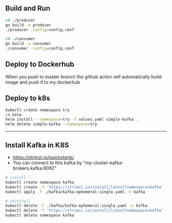 ## Build and Run
``` sh
cd ./producer
go build -o producer
./producer -config=config.conf

cd ./consumer
go build -o consumer
./consumer -config=config.conf
```

## Deploy to Dockerhub
When you push to master branch the github action will automatically build image and push it to my dockerhub

## Deploy to k8s
``` sh
kubectl create namespace try
cd helm
helm install --namespace=try -f values.yaml simple-kafka .
helm delete simple-kafka --namespace=try
```

---

## Install Kafka in K8S
* https://strimzi.io/quickstarts/
* You can connect to this kafka by "my-cluster-kafka-brokers.kafka:9092"
``` sh
# install
kubectl create namespace kafka
kubectl create -f 'https://strimzi.io/install/latest?namespace=kafka' -n kafka
kubectl apply -f ./kafka/kafka-ephemeral-single.yaml -n kafka 
```
``` sh
# uninstall
kubectl delete -f ./kafka/kafka-ephemeral-single.yaml -n kafka
kubectl delete -f 'https://strimzi.io/install/latest?namespace=kafka' -n kafka
kubectl delete namespace kafka
```